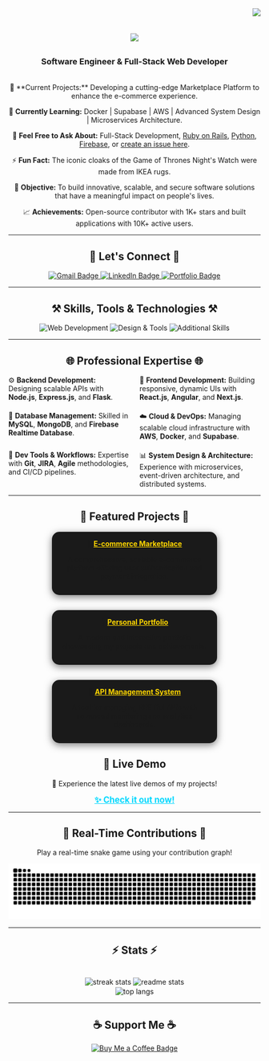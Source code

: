 <img align="right" src="https://visitor-badge.laobi.icu/badge?page_id=SIBOSHREE-Roy.SIBOSHREE-Roy" />

<h1 align="center">
    <img src="https://readme-typing-svg.herokuapp.com/?font=Righteous&size=35&center=true&vCenter=true&width=500&height=70&duration=4000&lines=Hi+There!+👋;+I'm+SHIBOSHREE+Roy!;" />
</h1>

<h3 align="center">Software Engineer & Full-Stack Web Developer </h3>

<br/>

<div align="center">
 🔭 **Current Projects:** Developing a cutting-edge Marketplace Platform to enhance the e-commerce experience.

 🌱 **Currently Learning:** Docker | Supabase | AWS | Advanced System Design | Microservices Architecture.

 💬 **Feel Free to Ask About:** Full-Stack Development, [Ruby on Rails](https://rubyonrails.org/), [Python](https://www.python.org/), [Firebase](https://firebase.google.com/), or [create an issue here](https://github.com/SIBOSHREE-Roy/SIBOSHREE-Roy/issues).

 ⚡ **Fun Fact:** The iconic cloaks of the Game of Thrones Night's Watch were made from IKEA rugs.

 🎯 **Objective:** To build innovative, scalable, and secure software solutions that have a meaningful impact on people's lives.

 📈 **Achievements:** Open-source contributor with 1K+ stars and built applications with 10K+ active users.
</div>

---

<h2 align="center">💌 Let's Connect 💌</h2>
<div align="center">
  <a href="mailto:siboshreeroy169@gmail.com">
    <img src="https://img.shields.io/badge/Gmail-333333?style=for-the-badge&logo=gmail&logoColor=red" alt="Gmail Badge" />
  </a>
  <a href="https://linkedin.com/in/siboshreeroy" target="_blank">
    <img src="https://img.shields.io/badge/LinkedIn-0077B5?style=for-the-badge&logo=linkedin&logoColor=white" alt="LinkedIn Badge" />
  </a>
  <a href="https://personalprotfolios.netlify.app/" target="_blank">
     <img src="https://img.shields.io/badge/Portfolio-FF5722?style=for-the-badge&logo=google-chrome&logoColor=white" alt="Portfolio Badge" />
  </a>
</div>

---

<h2 align="center">⚒️ Skills, Tools & Technologies ⚒️</h2>
<div align="center">
    <img src="https://skillicons.dev/icons?i=html,css,js,ts,react,nextjs,angular,nodejs,express,mongodb,mysql,flask,dotnet,ruby,rails" alt="Web Development" />
    <img src="https://skillicons.dev/icons?i=bootstrap,tailwind,mui,figma,vscode,git,github,firebase,aws,docker,java,python,c,cpp,solidity" alt="Design & Tools" />
    <img src="https://skillicons.dev/icons?i=go,rust,php,swift,kotlin,postgres,redis,linux,haml,sass" alt="Additional Skills" />
</div>


---

<h2 align="center">🌐 Professional Expertise 🌐</h2>
<div align="center" style="display: grid; grid-template-columns: 1fr 1fr; gap: 20px; text-align: left; max-width: 800px; margin: auto;">
  <div>⚙️ <strong>Backend Development:</strong> Designing scalable APIs with <strong>Node.js</strong>, <strong>Express.js</strong>, and <strong>Flask</strong>.</div>
  <div>🎨 <strong>Frontend Development:</strong> Building responsive, dynamic UIs with <strong>React.js</strong>, <strong>Angular</strong>, and <strong>Next.js</strong>.</div>
  <div>💾 <strong>Database Management:</strong> Skilled in <strong>MySQL</strong>, <strong>MongoDB</strong>, and <strong>Firebase Realtime Database</strong>.</div>
  <div>☁️ <strong>Cloud & DevOps:</strong> Managing scalable cloud infrastructure with <strong>AWS</strong>, <strong>Docker</strong>, and <strong>Supabase</strong>.</div>
  <div>🔧 <strong>Dev Tools & Workflows:</strong> Expertise with <strong>Git</strong>, <strong>JIRA</strong>, <strong>Agile</strong> methodologies, and CI/CD pipelines.</div>
  <div>📊 <strong>System Design & Architecture:</strong> Experience with microservices, event-driven architecture, and distributed systems.</div>
</div>

---

<h2 align="center">📂 Featured Projects 📂</h2>
<div align="center" style="display: flex; justify-content: center; gap: 30px; flex-wrap: wrap;">
  <div style="width: 300px; padding: 15px; border-radius: 15px; background: #1a1a1a; box-shadow: 0 4px 15px rgba(0, 0, 0, 0.5); text-align: center;">
    💼 <strong><a href="https://github.com/shiboshree-roy/ecommerce-marketplace" style="color: #FFD700;">E-commerce Marketplace</a></strong>
    <p>A comprehensive, scalable e-commerce platform offering user authentication and payment integration.</p>
  </div>
  <div style="width: 300px; padding: 15px; border-radius: 15px; background: #1a1a1a; box-shadow: 0 4px 15px rgba(0, 0, 0, 0.5); text-align: center;">
    🌟 <strong><a href="https://personalprotfolios.netlify.app/" style="color: #FFD700;">Personal Portfolio</a></strong>
    <p>A modern and interactive portfolio showcasing my projects and achievements.</p>
  </div>
  <div style="width: 300px; padding: 15px; border-radius: 15px; background: #1a1a1a; box-shadow: 0 4px 15px rgba(0, 0, 0, 0.5); text-align: center;">
    🔗 <strong><a href="https://api-management-tool.netlify.app/" style="color: #FFD700;">API Management System</a></strong>
    <p>A tool for managing RESTful APIs with advanced monitoring and analytics dashboards.</p>
  </div>
</div>


<h2 align="center">🎯 Live Demo</h2>
<div align="center">
  <p>🚀 Experience the latest live demos of my projects!</p>
  <a href="https://personalprotfolios.netlify.app/" style="color: #00D8FF; font-size: 1.2em; font-weight: bold;">✨ Check it out now!</a>
</div>

---

<h2 align="center">🐍 Real-Time Contributions 🐍</h2>
<div align="center">
    <p>Play a real-time snake game using your contribution graph!</p>
    <a href="https://github.com/Platane/snk">
        <img src="https://raw.githubusercontent.com/Platane/snk/output/github-contribution-grid-snake.svg" alt="Contribution Snake Game" />
    </a>
</div>

---

<h2 align="center">⚡ Stats ⚡</h2>
<br>
<div align=center>
  <img width=390 src="https://github-readme-streak-stats-salesp07.vercel.app/?user=salesp07&count_private=true&theme=react&border_radius=10" alt="streak stats"/>
  <img width=390 src="https://github-readme-stats-salesp07.vercel.app/api?username=Shiboshreeroy&count_private=true&show_icons=true&theme=react&rank_icon=github&border_radius=10" alt="readme stats" />

  <br/>
  <img width=325 align="center" src="https://github-readme-stats-salesp07.vercel.app/api/top-langs/?username=salesp07&hide=HTML&langs_count=8&layout=compact&theme=react&border_radius=10&size_weight=0.5&count_weight=0.5&exclude_repo=github-readme-stats" alt="top langs" />
</div>


---

<h2 align="center">☕ Support Me ☕</h2>
<div align="center">
  <a href="/" target="_blank">
    <img src="https://img.shields.io/badge/Buy%20Me%20a%20Coffee-FCC624?style=for-the-badge&logo=buymeacoffee&logoColor=black" alt="Buy Me a Coffee Badge" />
  </a>
</div>
